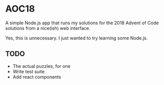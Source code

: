 # AOC18

A simple Node.js app that runs my solutions for the 2018 Advent of Code
solutions from a nice(ish) web interface.

Yes, this is unnecessary. I just wanted to try learning some Node.js.

## TODO

- The actual puzzles, for one
- Write test suite
- Add react components
